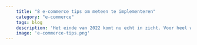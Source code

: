 ```yaml
---
    title: "8 e-commerce tips om meteen te implementeren"
    category: "e-commerce"
    tags: blog
    description: 'Het einde van 2022 komt nu echt in zicht. Voor heel wat webshopeigenaars zijn de feestdagen uiteraard een drukke en uiterst belangrijke periode. Heb jij je kerst- of eindejaarscampagne al grotendeels uitgewerkt, of ben je volop bezig je ideeën in campagnes om te zetten? Dan is dit de laatste kans om die nog te finetunen. Wedden dat je deze online marketing-trucjes nog niet allemaal kende?'
    image: 'e-commerce-tips.png'
---
```

